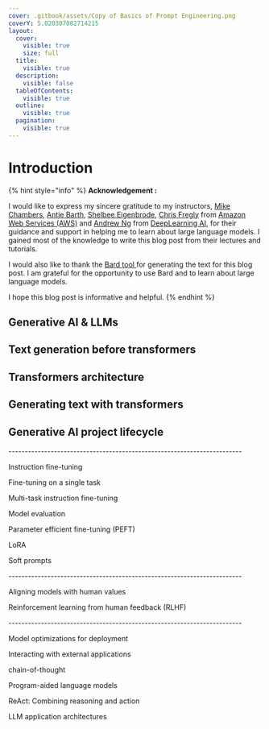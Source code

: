 ```yaml
---
cover: .gitbook/assets/Copy of Basics of Prompt Engineering.png
coverY: 5.020307082714215
layout:
  cover:
    visible: true
    size: full
  title:
    visible: true
  description:
    visible: false
  tableOfContents:
    visible: true
  outline:
    visible: true
  pagination:
    visible: true
---
```


# Introduction



{% hint style="info" %}
**Acknowledgement :**&#x20;

I would like to express my sincere gratitude to my instructors,  [Mike Chambers](https://www.linkedin.com/in/ACoAAAOBotwBjlI40oiyebPckX9cPG5K31TmJKc), [Antje Barth](https://www.linkedin.com/in/ACoAABl81U8BtWmVIZW5HeJ5XorSpuvUZjm\_Yyw), [Shelbee Eigenbrode](https://www.linkedin.com/in/ACoAAALlJFoBAOFBo-DGHYJ08UR9THOOaSOo-HE), [Chris Fregly](https://www.linkedin.com/in/ACoAAABTnPcBMVZJE2bhAShwKzrLwwUqN\_nIjFs) from [Amazon Web Services (AWS)](https://www.linkedin.com/company/amazon-web-services/) and [Andrew Ng](https://www.linkedin.com/in/andrewyng/) from [DeepLearning AI](https://www.deeplearning.ai/), for their guidance and support in helping me to learn about large language models. I gained most of the knowledge to write this blog post from their lectures and tutorials.

I would also like to thank the [Bard tool ](https://bard.google.com/)for generating the text for this blog post. I am grateful for the opportunity to use Bard and to learn about large language models.



I hope this blog post is informative and helpful.
{% endhint %}

## Generative AI & LLMs

## Text generation before transformers

## Transformers architecture

## Generating text with transformers

## Generative AI project lifecycle

\------------------------------------------------------------------------

Instruction fine-tuning

Fine-tuning on a single task

Multi-task instruction fine-tuning

Model evaluation

Parameter efficient fine-tuning (PEFT)

LoRA

Soft prompts

\------------------------------------------------------------------------

Aligning models with human values

Reinforcement learning from human feedback (RLHF)

\------------------------------------------------------------------------

Model optimizations for deployment

Interacting with external applications

chain-of-thought

Program-aided language models

ReAct: Combining reasoning and action

LLM application architectures
